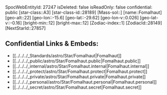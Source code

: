 ﻿---
location: [-29.62,15.6,22]
type: Star
tags:
- astro/Star

---
SpocWebEntityId: 27247
isDeleted: false
isReadOnly: false
confidential: public
[star-class::A3]
[star-class-id::28189]
[Mass-sol::]
[name::Fomalhaut]
[geo-alt::22]
[geo-lon::-15.6]
[geo-lat::-29.62]
[geo-lon-v::0.026]
[geo-lat-v::-0.16]
[bright-min::12]
[bright-max::12]
[Zodiac-index::1]
[ZodiacId::28149]
[NextStarId::27857]



## Confidential Links & Embeds: 
- [[../../../_Standards/astro/Star/Fomalhaut|Fomalhaut]] 
- [[../../../_public/astro/Star/Fomalhaut.public|Fomalhaut.public]] 
- [[../../../_internal/astro/Star/Fomalhaut.internal|Fomalhaut.internal]] 
- [[../../../_protect/astro/Star/Fomalhaut.protect|Fomalhaut.protect]] 
- [[../../../_private/astro/Star/Fomalhaut.private|Fomalhaut.private]] 
- [[../../../_personal/astro/Star/Fomalhaut.personal|Fomalhaut.personal]] 
- [[../../../_secret/astro/Star/Fomalhaut.secret|Fomalhaut.secret]]

